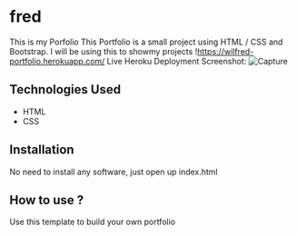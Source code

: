 # fred
This is my Porfolio This Portfolio is a small project using HTML / CSS and Bootstrap. I will be using this to showmy projects !https://wilfred-portfolio.herokuapp.com/ Live Heroku Deployment Screenshot:
![Capture](https://user-images.githubusercontent.com/105263005/187621077-a753d6c9-2d6e-4070-97f2-a0f7805dbcb0.PNG)
## Technologies Used

* HTML
* CSS
## Installation
No need to install any software, just open up index.html
## How to use ?
Use this template to build your own portfolio










